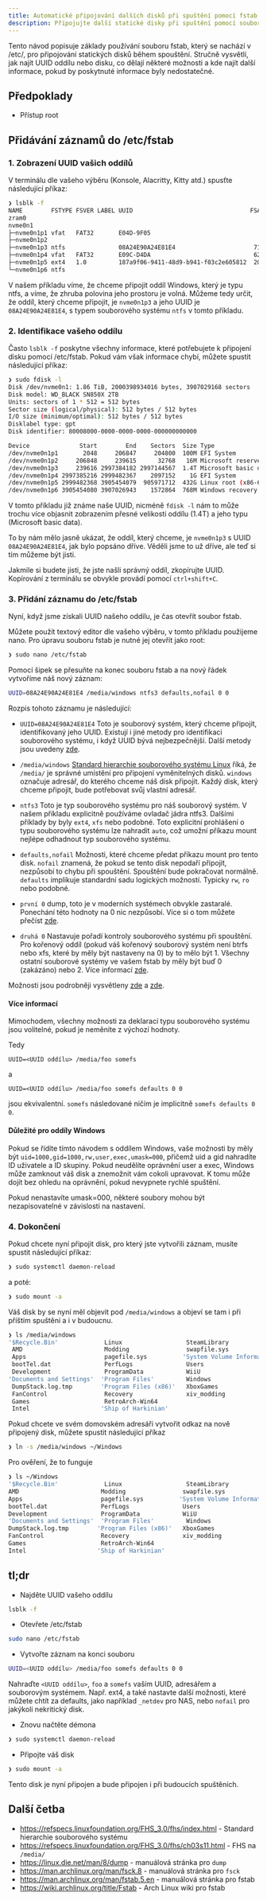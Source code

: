 ```yaml
---
title: Automatické připojování dalších disků při spuštění pomocí fstab
description: Připojujte další statické disky při spuštění pomocí souboru umístěného v /etc/fstab
---
```


Tento návod popisuje základy používání souboru fstab, který se nachází v /etc/, pro připojování statických disků během spouštění. Stručně vysvětlí, jak najít UUID oddílu nebo disku, co dělají některé možnosti a kde najít další informace, pokud by poskytnuté informace byly nedostatečné.

## Předpoklady
- Přístup root

## Přidávání záznamů do /etc/fstab

### 1. Zobrazení UUID vašich oddílů
V terminálu dle vašeho výběru (Konsole, Alacritty, Kitty atd.) spusťte následující příkaz:

```sh
❯ lsblk -f
NAME        FSTYPE FSVER LABEL UUID                                 FSAVAIL FSUSE% MOUNTPOINTS
zram0                                                                              [SWAP]
nvme0n1
├─nvme0n1p1 vfat   FAT32       E04D-9F05
├─nvme0n1p2
├─nvme0n1p3 ntfs               08A24E90A24E81E4                      715.4G    50%
├─nvme0n1p4 vfat   FAT32       E09C-D4DA                             628.1M    39% /boot
├─nvme0n1p5 ext4   1.0         187a9f06-9411-48d9-b941-f03c2e605812  203.6G    47% /
└─nvme0n1p6 ntfs
```

V našem příkladu víme, že chceme připojit oddíl Windows, který je typu ntfs, a víme, že zhruba polovina jeho prostoru je volná. Můžeme tedy určit, že oddíl, který chceme připojit, je `nvme0n1p3` a jeho UUID je `08A24E90A24E81E4`, s typem souborového systému `ntfs` v tomto příkladu.

### 2. Identifikace vašeho oddílu

Často `lsblk -f` poskytne všechny informace, které potřebujete k připojení disku pomocí /etc/fstab. Pokud vám však informace chybí, můžete spustit následující příkaz:

```sh
❯ sudo fdisk -l
Disk /dev/nvme0n1: 1.86 TiB, 2000398934016 bytes, 3907029168 sectors
Disk model: WD_BLACK SN850X 2TB
Units: sectors of 1 * 512 = 512 bytes
Sector size (logical/physical): 512 bytes / 512 bytes
I/O size (minimum/optimal): 512 bytes / 512 bytes
Disklabel type: gpt
Disk identifier: 80008000-0000-0000-0000-000000000000

Device              Start        End    Sectors  Size Type
/dev/nvme0n1p1       2048     206847     204800  100M EFI System
/dev/nvme0n1p2     206848     239615      32768   16M Microsoft reserved
/dev/nvme0n1p3     239616 2997384182 2997144567  1.4T Microsoft basic data
/dev/nvme0n1p4 2997385216 2999482367    2097152    1G EFI System
/dev/nvme0n1p5 2999482368 3905454079  905971712  432G Linux root (x86-64)
/dev/nvme0n1p6 3905454080 3907026943    1572864  768M Windows recovery environment
```

V tomto příkladu již známe naše UUID, nicméně `fdisk -l` nám to může trochu více objasnit zobrazením přesné velikosti oddílu (1.4T) a jeho typu (Microsoft basic data).

To by nám mělo jasně ukázat, že oddíl, který chceme, je `nvme0n1p3` s UUID `08A24E90A24E81E4`, jak bylo popsáno dříve. Věděli jsme to už dříve, ale teď si tím můžeme být jisti.

Jakmile si budete jisti, že jste našli správný oddíl, zkopírujte UUID. Kopírování z terminálu se obvykle provádí pomocí `ctrl+shift+C`.

### 3. Přidání záznamu do /etc/fstab

Nyní, když jsme získali UUID našeho oddílu, je čas otevřít soubor fstab.

Můžete použít textový editor dle vašeho výběru, v tomto příkladu použijeme nano. Pro úpravu souboru fstab je nutné jej otevřít jako root:

```sh
❯ sudo nano /etc/fstab
```

Pomocí šipek se přesuňte na konec souboru fstab a na nový řádek vytvoříme náš nový záznam:

```sh
UUID=08A24E90A24E81E4 /media/windows ntfs3 defaults,nofail 0 0
```
Rozpis tohoto záznamu je následující:

- `UUID=08A24E90A24E81E4` Toto je souborový systém, který chceme připojit, identifikovaný jeho UUID. Existují i jiné metody pro identifikaci souborového systému, i když UUID bývá nejbezpečnější. Další metody jsou uvedeny [zde](https://wiki.archlinux.org/title/Fstab#Identifying_file_systems).

- `/media/windows` [Standard hierarchie souborového systému Linux](https://refspecs.linuxfoundation.org/FHS_3.0/fhs/index.html) říká, že `/media/` je správné umístění pro připojení vyměnitelných disků. `windows` označuje adresář, do kterého chceme náš disk připojit. Každý disk, který chceme připojit, bude potřebovat svůj vlastní adresář.

- `ntfs3` Toto je typ souborového systému pro náš souborový systém. V našem příkladu explicitně používáme ovladač jádra ntfs3. Dalšími příklady by byly `ext4`, `xfs` nebo podobné. Toto explicitní prohlášení o typu souborového systému lze nahradit `auto`, což umožní příkazu mount nejlépe odhadnout typ souborového systému.

- `defaults,nofail` Možnosti, které chceme předat příkazu mount pro tento disk. `nofail` znamená, že pokud se tento disk nepodaří připojit, nezpůsobí to chybu při spouštění. Spouštění bude pokračovat normálně. `defaults` implikuje standardní sadu logických možností. Typicky `rw`, `ro` nebo podobné.

- `první 0` dump, toto je v moderních systémech obvykle zastaralé. Ponechání této hodnoty na 0 nic nezpůsobí. Více si o tom můžete přečíst [zde](https://linux.die.net/man/8/dump).

- `druhá 0` Nastavuje pořadí kontroly souborového systému při spouštění. Pro kořenový oddíl (pokud váš kořenový souborový systém není btrfs nebo xfs, které by měly být nastaveny na 0) by to mělo být 1. Všechny ostatní souborové systémy ve vašem fstab by měly být buď 0 (zakázáno) nebo 2. Více informací [zde](https://man.archlinux.org/man/fsck.8).

Možnosti jsou podrobněji vysvětleny [zde](https://man7.org/linux/man-pages/man5/fstab.5.html) a [zde](https://man7.org/linux/man-pages/man8/mount.8.html).

#### Více informací
Mimochodem, všechny možnosti za deklarací typu souborového systému jsou volitelné, pokud je neměníte z výchozí hodnoty.

Tedy

`UUID=<UUID oddílu> /media/foo somefs`

a

`UUID=<UUID oddílu> /media/foo somefs defaults 0 0`

jsou ekvivalentní. `somefs` následované ničím je implicitně `somefs defaults 0 0`.

#### Důležité pro oddíly Windows

Pokud se řídíte tímto návodem s oddílem Windows, vaše možnosti by měly být `uid=1000,gid=1000,rw,user,exec,umask=000`, přičemž uid a gid nahradíte ID uživatele a ID skupiny. Pokud neudělíte oprávnění user a exec, Windows může zamknout váš disk a znemožnit vám cokoli upravovat. K tomu může dojít bez ohledu na oprávnění, pokud nevypnete rychlé spuštění.

Pokud nenastavíte umask=000, některé soubory mohou být nezapisovatelné v závislosti na nastavení.

### 4. Dokončení

Pokud chcete nyní připojit disk, pro který jste vytvořili záznam, musíte spustit následující příkaz:

```sh
❯ sudo systemctl daemon-reload
```

a poté:

```sh
❯ sudo mount -a
```

Váš disk by se nyní měl objevit pod `/media/windows` a objeví se tam i při příštím spuštění a i v budoucnu.

```sh
❯ ls /media/windows
'$Recycle.Bin'             Linux                  SteamLibrary
 AMD                       Modding                swapfile.sys
 Apps                      pagefile.sys          'System Volume Information'
 bootTel.dat               PerfLogs               Users
 Development               ProgramData            WiiU
'Documents and Settings'  'Program Files'         Windows
 DumpStack.log.tmp        'Program Files (x86)'   XboxGames
 FanControl                Recovery               xiv_modding
 Games                     RetroArch-Win64
 Intel                    'Ship of Harkinian'
 ```

 Pokud chcete ve svém domovském adresáři vytvořit odkaz na nově připojený disk, můžete spustit následující příkaz

 ```sh
 ❯ ln -s /media/windows ~/Windows
 ```

 Pro ověření, že to funguje

 ```sh
 ❯ ls ~/Windows
 '$Recycle.Bin'             Linux                  SteamLibrary
 AMD                       Modding                swapfile.sys
 Apps                      pagefile.sys          'System Volume Information'
 bootTel.dat               PerfLogs               Users
 Development               ProgramData            WiiU
'Documents and Settings'  'Program Files'         Windows
 DumpStack.log.tmp        'Program Files (x86)'   XboxGames
 FanControl                Recovery               xiv_modding
 Games                     RetroArch-Win64
 Intel                    'Ship of Harkinian'
 ```

## tl;dr

- Najděte UUID vašeho oddílu
```sh
lsblk -f
```

- Otevřete /etc/fstab
```sh
sudo nano /etc/fstab
```

- Vytvořte záznam na konci souboru
```sh
UUID=<UUID oddílu> /media/foo somefs defaults 0 0
```
Nahraďte `<UUID oddílu>`, `foo` a `somefs` vaším UUID, adresářem a souborovým systémem. Např. ext4, a také nastavte další možnosti, které můžete chtít za defaults, jako například `_netdev` pro NAS, nebo `nofail` pro jakýkoli nekritický disk.

- Znovu načtěte démona

```sh
❯ sudo systemctl daemon-reload
```

- Připojte váš disk
```sh
❯ sudo mount -a
```

Tento disk je nyní připojen a bude připojen i při budoucích spuštěních.

## Další četba
- https://refspecs.linuxfoundation.org/FHS_3.0/fhs/index.html - Standard hierarchie souborového systému
- https://refspecs.linuxfoundation.org/FHS_3.0/fhs/ch03s11.html - FHS na `/media/`
- https://linux.die.net/man/8/dump - manuálová stránka pro `dump`
- https://man.archlinux.org/man/fsck.8 - manuálová stránka pro `fsck`
- https://man.archlinux.org/man/fstab.5.en - manuálová stránka pro fstab
- https://wiki.archlinux.org/title/Fstab - Arch Linux wiki pro fstab
